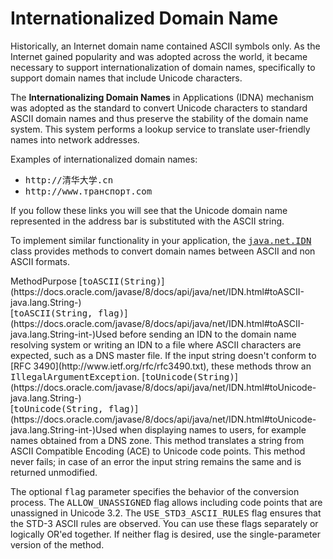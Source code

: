 
# Internationalized Domain Name

Historically, an Internet domain name contained ASCII symbols only.
As the Internet gained popularity and was adopted across the world, it became necessary to support internationalization of domain names, specifically to support domain names that include Unicode characters.

The **Internationalizing Domain Names** in Applications (IDNA) mechanism was adopted as the standard to convert Unicode characters to standard ASCII domain names and thus preserve the stability of the domain name system. This system performs a lookup service to translate user-friendly names into network addresses.

Examples of internationalized domain names:

- <tt>http://&#28165;&#21326;&#22823;&#23398;.cn</tt>
- <tt>http://www.&#1090;&#1088;&#1072;&#1085;&#1089;&#1087;&#1086;&#1088;&#1090;.com</tt>

If you follow these links you will see that the Unicode domain name represented in the address bar is substituted with the ASCII string.

To implement similar functionality in your application, the
[<tt>java.net.IDN</tt>](https://docs.oracle.com/javase/8/docs/api/java/net/IDN.html) class provides methods to convert domain names between ASCII and non ASCII formats.
<th id="h1">Method</th><th id="h2">Purpose</th>
<td headers="h1">[<tt>toASCII(String)</tt>](https://docs.oracle.com/javase/8/docs/api/java/net/IDN.html#toASCII-java.lang.String-)<br />[<tt>toASCII(String, flag)</tt>](https://docs.oracle.com/javase/8/docs/api/java/net/IDN.html#toASCII-java.lang.String-int-)</td><td headers="h2">Used before sending an IDN to the domain name resolving system or writing an IDN to a file where ASCII characters are expected, such as a DNS master file. If the input string doesn't conform to [RFC 3490](http://www.ietf.org/rfc/rfc3490.txt), these methods throw an <tt>IllegalArgumentException</tt>.</td>
<td headers="h1">[<tt>toUnicode(String)</tt>](https://docs.oracle.com/javase/8/docs/api/java/net/IDN.html#toUnicode-java.lang.String-)<br />[<tt>toUnicode(String, flag)</tt>](https://docs.oracle.com/javase/8/docs/api/java/net/IDN.html#toUnicode-java.lang.String-int-)</td><td headers="h2">Used when displaying names to users, for example names obtained from a DNS zone. This method translates a string from ASCII Compatible Encoding (ACE) to Unicode code points. This method never fails; in case of an error the input string remains the same and is returned unmodified.</td>

The optional <tt>flag</tt> parameter specifies the behavior of the conversion process.  The <tt>ALLOW_UNASSIGNED</tt> flag allows including code points that are unassigned in Unicode 3.2.  The <tt>USE_STD3_ASCII_RULES</tt> flag ensures that the STD-3 ASCII rules are observed.  You can use these flags separately or logically OR'ed together.  If neither flag is desired, use the single-parameter version of the method.

